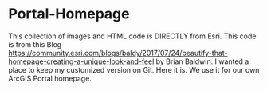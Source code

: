 # Portal-Homepage
This collection of images and HTML code is DIRECTLY from Esri. This code is from this Blog https://community.esri.com/blogs/baldy/2017/07/24/beautify-that-homepage-creating-a-unique-look-and-feel by Brian Baldwin. I wanted a place to keep my customized version on Git. Here it is. We use it for our own ArcGIS Portal homepage. 
